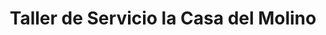---
title: "Taller de Servicio la Casa del Molino"
url: /retalhuleu/taller-de-servicio-la-casa-del-molino/
shop: Autowerkstatt
---